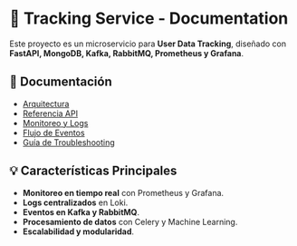 # 🚀 Tracking Service - Documentation

Este proyecto es un microservicio para **User Data Tracking**, diseñado con **FastAPI, MongoDB, Kafka, RabbitMQ, Prometheus y Grafana**.

## 📂 Documentación

- [Arquitectura](architecture.md)
- [Referencia API](api_reference.md)
- [Monitoreo y Logs](monitoring.md)
- [Flujo de Eventos](event_flow.md)
- [Guía de Troubleshooting](troubleshooting.md)

## 💡 Características Principales
- **Monitoreo en tiempo real** con Prometheus y Grafana.
- **Logs centralizados** en Loki.
- **Eventos en Kafka y RabbitMQ**.
- **Procesamiento de datos** con Celery y Machine Learning.
- **Escalabilidad y modularidad**.
